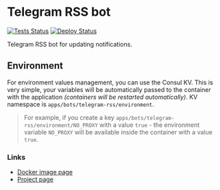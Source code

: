 # Telegram RSS bot

[![Tests Status][badge_tests]][link_actions]
[![Deploy Status][badge_deploy]][link_deploy]

Telegram RSS bot for updating notifications.

## Environment

For environment values management, you can use the Consul KV. This is very simple, your variables will be automatically passed to the container with the application _(containers will be restarted automatically)_. KV namespace is `apps/bots/telegram-rss/environment`.

> For example, if you create a key `apps/bots/telegram-rss/environment/NO_PROXY` with a value `true` - the environment variable `NO_PROXY` will be available inside the container with a value `true`.

### Links

- [Docker image page](https://github.com/tarampampam/rssbot-docker)
- [Project page](https://github.com/iovxw/rssbot)

[badge_tests]:https://img.shields.io/github/workflow/status/iddqd-uk/telegram-rss-bot/tests/main?logo=github&logoColor=white&label=tests
[badge_deploy]:https://img.shields.io/github/workflow/status/iddqd-uk/telegram-rss-bot/deploy/main?logo=github&logoColor=white&label=deploy
[link_actions]:https://github.com/iddqd-uk/telegram-rss-bot/actions
[link_deploy]:https://github.com/iddqd-uk/telegram-rss-bot/actions/workflows/deploy.yml
